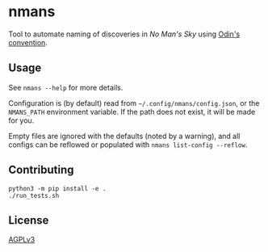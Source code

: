 # nmans

Tool to automate naming of discoveries in _No Man's Sky_ using [Odin's convention][0].

[0]: <https://www.odingaming.com/2018/01/15/no-mans-sky-naming-convention/> "No Man’s Sky Naming Convention – Odin’s Convention"

## Usage

See `nmans --help` for more details.

Configuration is (by default) read from `~/.config/nmans/config.json`, or the `NMANS_PATH` environment variable. If the path does not exist, it will be made for you.

Empty files are ignored with the defaults (noted by a warning), and all configs can be reflowed or populated with `nmans list-config --reflow`.

## Contributing

    python3 -m pip install -e .
    ./run_tests.sh

## License

[AGPLv3](LICENSE)
